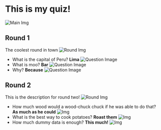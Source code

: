 # This is my quiz!
![Main Img](https://picsum.photos/seed/MNcTLvthHAdt/1200/1200)

## Round 1
The coolest round in town
![Round Img](https://picsum.photos/seed/MNcTLvthHAdt/1200/1200)
- What is the capital of Peru? **Lima** ![Question Image](https://picsum.photos/seed/MNcTLvthHAdt/1200/1200)
- What is moo? **Bar** ![Question Image](https://picsum.photos/seed/MNcTLvthHAdt/1200/1200)
- Why? **Because** ![Question Image](https://picsum.photos/seed/MNcTLvthHAdt/1200/1200)

## Round 2
This is the description for round two!
![Round Img](https://picsum.photos/seed/MNcTLvthHAdt/1200/1200)
- How much wood would a wood-chuck chuck if he was able to do that? **As much as he could** ![Img](https://picsum.photos/seed/MNcTLvthHAdt/1200/1200)
- What is the best way to cook potatoes? **Roast them** ![Img](https://picsum.photos/seed/MNcTLvthHAdt/1200/1200)
- How much dummy data is enough? **This much!** ![Img](https://picsum.photos/seed/MNcTLvthHAdt/1200/1200)
